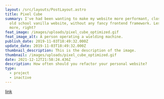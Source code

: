 ```yaml
---
layout: /src/layouts/PostLayout.astro
title: Pixel Cube
summary: I've had been wanting to make my website more performant, closer to an
  old school vanilla website, without any fancy frontend framework. Less is
  more, right?
feat_image: /images/uploads/pixel_cube_optimized.gif
feat_image_alt: A person operating a wielding machine.
publish_date: 2019-11-03T18:49:32.000Z
update_date: 2019-11-03T18:49:32.000Z
thumbnail_description: This is the description of the image.
thumbnail: /images/uploads/pixel_cube_optimized.gif
date: 2021-12-12T21:58:24.436Z
description: How often should you refactor your personal website?
type:
  - project
  - inactive
---
```


[link](https://github.com/mstrlaw/pixel_cube)
